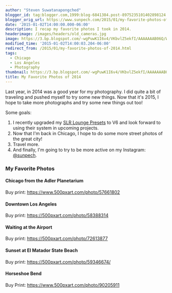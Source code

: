 ```yaml
---
author: "Steven Suwatanapongched"
blogger_id: tag:blogger.com,1999:blog-6841384.post-8975235101402898124
blogger_orig_url: https://www.sunpech.com/2015/01/my-favorite-photos-of-2014.html
date: '2015-01-02T14:00:00.000-06:00'
description: I recap my favorite photos I took in 2014.
headerimage: /images/headers/old_cameras.jpg
image: https://3.bp.blogspot.com/-wgPuwK1I6v4/VKbvlZ5ekfI/AAAAAAAB06Q/Wr2DtMebZcE/s800/2014-01-12%2Bat%2B17-51-42.jpg
modified_time: '2015-01-02T14:00:03.204-06:00'
redirect_from: /2015/01/my-favorite-photos-of-2014.html
tags:
  - Chicago
  - Los Angeles
  - Photography
thumbnail: https://3.bp.blogspot.com/-wgPuwK1I6v4/VKbvlZ5ekfI/AAAAAAAB06Q/Wr2DtMebZcE/s800/2014-01-12%2Bat%2B17-51-42.jpg
title: My Favorite Photos of 2014
---
```



Last year, in 2014 was a good year for my photography. I did quite a bit of traveling and pushed myself to try some new things. Now that it's 2015, I hope to take more photographs and try some new things out too!

Some goals:
<ol>
  <li>I recently upgraded my <a href="https://www.slrlounge.com/store-product/lightroom-presets/">SLR Lounge Presets</a> to V6 and look forward to using their system in upcoming projects.</li>
  <li>Now that I'm back in Chicago, I hope to do some more street photos of the great city!</li>
  <li>Travel more.</li>
  <li>And finally, I'm going to try to be more active on my Instagram: <a href="https://instagram.com/sunpech">@sunpech</a>. </li>
</ol>

<h3>My Favorite Photos</h3>

#### Chicago from the Adler Planetarium

Buy print: <a href="https://www.500pxart.com/photo/57661802">https://www.500pxart.com/photo/57661802</a>
<a href="https://3.bp.blogspot.com/-wgPuwK1I6v4/VKbvlZ5ekfI/AAAAAAAB06Q/Wr2DtMebZcE/s800/2014-01-12%2Bat%2B17-51-42.jpg" alt=""><img   border="0" src="https://3.bp.blogspot.com/-wgPuwK1I6v4/VKbvlZ5ekfI/AAAAAAAB06Q/Wr2DtMebZcE/s800/2014-01-12%2Bat%2B17-51-42.jpg" alt=""   /></a>

#### Downtown Los Angeles

Buy print: <a href="https://500pxart.com/photo/58388314">https://500pxart.com/photo/58388314</a>
<a href="https://4.bp.blogspot.com/--Fuyu3xlctY/VKbvZg27m6I/AAAAAAAB06I/RxqJeppXgak/s800/2014-01-18%2Bat%2B17-58-51.jpg" alt=""><img   border="0" src="https://4.bp.blogspot.com/--Fuyu3xlctY/VKbvZg27m6I/AAAAAAAB06I/RxqJeppXgak/s800/2014-01-18%2Bat%2B17-58-51.jpg" alt=""   /></a>

#### Waiting at the Airport

Buy print: <a href="https://500pxart.com/photo/72613877">https://500pxart.com/photo/72613877</a>
<a href="https://1.bp.blogspot.com/-dRpFCi9dKI4/U7JW2kKUaVI/AAAAAAABs_U/s4TP0UWm1FQ/s800/02-Waiting-at-the-Airport_600px.jpg" alt="" ><img   border="0" src="https://1.bp.blogspot.com/-dRpFCi9dKI4/U7JW2kKUaVI/AAAAAAABs_U/s4TP0UWm1FQ/s800/02-Waiting-at-the-Airport_600px.jpg" alt=""   /></a>

#### Sunset at El Matador State Beach

Buy print: <a href="https://500pxart.com/photo/59346674/">https://500pxart.com/photo/59346674/</a>
<a href="https://3.bp.blogspot.com/-mxDyTNVcAEk/VKbvyLRI3XI/AAAAAAAB06Y/zubdhMSy-Z8/s800/2014-01-27%2Bat%2B17-17-19.jpg" alt=""><img   border="0" src="https://3.bp.blogspot.com/-mxDyTNVcAEk/VKbvyLRI3XI/AAAAAAAB06Y/zubdhMSy-Z8/s800/2014-01-27%2Bat%2B17-17-19.jpg" alt=""  /></a>

#### Horseshoe Bend

Buy Print: <a href="https://www.500pxart.com/photo/90205911">https://www.500pxart.com/photo/90205911</a>
<a href="https://3.bp.blogspot.com/-Ix3TK42AEdk/VHbmEbmhP_I/AAAAAAAB0mw/fjLfhvdKoME/s800/2014-11-18%2Bat%2B17-00-27.jpg" alt=""><img   border="0" src="https://3.bp.blogspot.com/-Ix3TK42AEdk/VHbmEbmhP_I/AAAAAAAB0mw/fjLfhvdKoME/s800/2014-11-18%2Bat%2B17-00-27.jpg" alt=""   /></a>